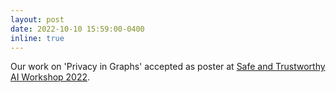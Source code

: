 ```yaml
---
layout: post
date: 2022-10-10 15:59:00-0400
inline: true
---
```


Our work on 'Privacy in Graphs' accepted as poster at [Safe and Trustworthy AI Workshop 2022](https://www.doc.ic.ac.uk/~chs219/stai-workshop/index.html).